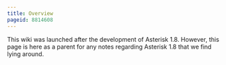 ```yaml
---
title: Overview
pageid: 8814608
---
```


This wiki was launched after the development of Asterisk 1.8. However, this page is here as a parent for any notes regarding Asterisk 1.8 that we find lying around.

